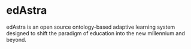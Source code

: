 # edAstra
edAstra is an open source ontology-based adaptive learning system designed to shift the paradigm of education into the new millennium and beyond.
